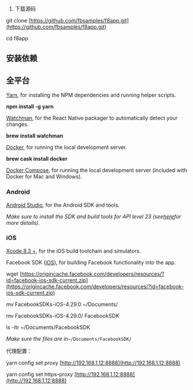 1. 下载源码

git clone [https://github.com/fbsamples/f8app.git](https://github.com/fbsamples/f8app.git)

cd f8app

## 安装依赖

## 全平台

[Yarn](https://yarnpkg.com/en/docs/install), for installing the NPM dependencies and running helper scripts.

**npm install -g yarn**

[Watchman](https://facebook.github.io/watchman/docs/install.html), for the React Native packager to automatically detect your changes.

**brew install watchman**

[Docker](https://docs.docker.com/engine/installation/), for running the local development server.

**brew cask install docker**

[Docker Compose](https://docs.docker.com/compose/install/), for running the local development server \(included with Docker for Mac and Windows\).

### Android

[Android Studio](https://developer.android.com/studio/install.html), for the Android SDK and tools.

_Make sure to install the SDK and build tools for API level 23 \(see_[_here_](https://facebook.github.io/react-native/docs/getting-started.html)_for more details\)._

### iOS

[Xcode 8.3 +](https://developer.apple.com/download/), for the iOS build toolchain and simulators.

Facebook SDK \([iOS](https://developers.facebook.com/docs/ios/)\), for building Facebook functionality into the app.

wget [https://origincache.facebook.com/developers/resources/?id=facebook-ios-sdk-current.zip](https://origincache.facebook.com/developers/resources/?id=facebook-ios-sdk-current.zip)

mv FacebookSDKs-iOS-4.29.0 ~/Documents/

mv FacebookSDKs-iOS-4.29.0/ FacebookSDK

ls -ltr ~/Documents/FacebookSDK

_Make sure the files are in_`~/Documents/FacebookSDK/`

代理配置：

yarn config set proxy [http://192.168.1.12:8888](http://192.168.1.12:8888)

yarn config set https-proxy [http://192.168.1.12:8888](http://192.168.1.12:8888)



